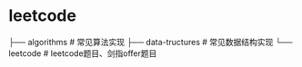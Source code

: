 # leetcode

├── algorithms # 常见算法实现
├── data-tructures # 常见数据结构实现
└── leetcode # leetcode题目、剑指offer题目
